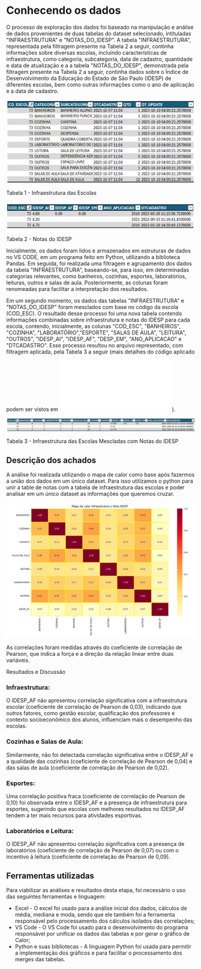# Conhecendo os dados

O processo de exploração dos dados foi baseado na manipulação e análise de dados provenientes de duas tabelas do dataset selecionado, intituladas "INFRAESTRUTURA" e "NOTAS_DO_IDESP". A tabela "INFRAESTRUTURA", representada pela filtragem presente na Tabela 2 a seguir, continha informações sobre diversas escolas, incluindo características de infraestrutura, como categoria, subcategoria, data de cadastro, quantidade e data de atualização e a a tabela "NOTAS_DO_IDESP", demonstrada pela filtragem presente na Tabela 2 a seguir, continha dados sobre o Índice de Desenvolvimento da Educação do Estado de São Paulo (IDESP) de diferentes escolas, bem como outras informações como o ano de aplicação e a data de cadastro.

![Tabela 1 - Infraestrutura das Escolas ](./img/Tabela_Infra_Escolas.png)

Tabela 1 - Infraestrutura das Escolas


![Tabela 2 - Notas do IDESP](./img/Tabela_Notas_Idesp.png)

Tabela 2 - Notas do IDESP

Inicialmente, os dados foram lidos e armazenados em estruturas de dados no VS CODE, em um programa feito em Python, utilizando a biblioteca Pandas. Em seguida, foi realizada uma filtragem e agrupamento dos dados da tabela "INFRAESTRUTURA", baseando-se, para isso, em determinadas categorias relevantes, como banheiros, cozinhas, esportes, laboratórios, leituras, outros e salas de aula. Posteriormente, as colunas foram renomeadas para facilitar a interpretação dos resultados.

Em um segundo momento, os dados das tabelas "INFRAESTRUTURA" e "NOTAS_DO_IDESP" foram mesclados com base no código da escola (COD_ESC). O resultado desse processo foi uma nova tabela contendo informações combinadas sobre infraestrutura e notas do IDESP para cada escola, contendo, inicialmente, as colunas "COD_ESC", "BANHEIROS", "COZINHA", "LABORATÓRIO","ESPORTE", "SALAS DE AULA", "LEITURA", "OUTROS", "IDESP_AI", "IDESP_AF", "DESP_EM", "ANO_APLICACAO" e "DTCADASTRO". Esse processo resultou no arquivo representado, com filtragem aplicada, pela Tabela 3 a seguir (mais detalhes do código aplicado podem ser vistos em ![mesclagem de dados](/./utils/main.py)).


![Tabela 3 - Infraestrutura das Escolas com Notas do IDESP ](./img/Tabela_Infra_E_Notas_Idesp.png)

Tabela 3 - Infraestrutura das Escolas Mescladas com Notas do IDESP



## Descrição dos achados

A análise foi realizada utilizando o mapa de calor como base após fazermos a união dos dados em um único dataset. Para isso utilizamos o python para unir a table de notas com a tabela de infraestrutura das escolas e poder analisar em um único dataset as informações que queremos cruzar.

![Canvas Analítico](./img/mapa_de_calor.png)

As correlações foram medidas através do coeficiente de correlação de Pearson, que indica a força e a direção da relação linear entre duas variáveis.

Resultados e Discussão

### Infraestrutura:

O IDESP_AF não apresentou correlação significativa com a infraestrutura escolar (coeficiente de correlação de Pearson de 0,03), indicando que outros fatores, como gestão escolar, qualificação dos professores e contexto socioeconômico dos alunos, influenciam mais o desempenho das escolas.

### Cozinhas e Salas de Aula:

Similarmente, não foi detectada correlação significativa entre o IDESP_AF e a qualidade das cozinhas (coeficiente de correlação de Pearson de 0,04) e das salas de aula (coeficiente de correlação de Pearson de 0,02).

### Esportes:

Uma correlação positiva fraca (coeficiente de correlação de Pearson de 0,10) foi observada entre o IDESP_AF e a presença de infraestrutura para esportes, sugerindo que escolas com melhores resultados no IDESP_AF tendem a ter mais recursos para atividades esportivas.

### Laboratórios e Leitura:

O IDESP_AF não apresentou correlação significativa com a presença de laboratórios (coeficiente de correlação de Pearson de 0,07) ou com o incentivo à leitura (coeficiente de correlação de Pearson de 0,09).

## Ferramentas utilizadas

Para viabilizar as análises e resultados desta etapa, foi necessário o uso das seguintes ferramentas e linguagem:
* Excel - O excel foi usado para a análise inicial dos dados, cálculos de média, mediana e moda, sendo que ele também foi a ferramenta responsável pelo processamento dos cálculos isolados das correlações;
* VS Code - O VS Code foi usado para o desenvolvimento do programa responsável por unificar os dados das tabelas e por gerar o gráfico de Calor;
* Python e suas bibliotecas - A linguagem Python foi usada para permitir a implementação dos gráficos e para facilitar o processamento dos merges das tabelas.
